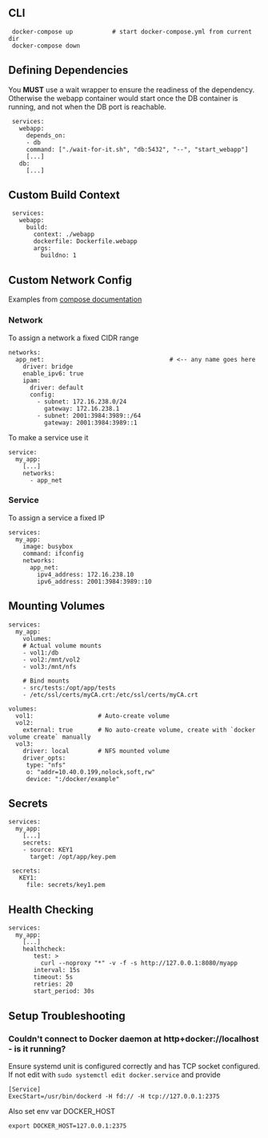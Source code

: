 ## CLI

     docker-compose up           # start docker-compose.yml from current dir
     docker-compose down

## Defining Dependencies

You **MUST** use a wait wrapper to ensure the readiness of the dependency.
Otherwise the webapp container would start once the DB container is running,
and not when the DB port is reachable.

     services:
       webapp:
         depends_on:
         - db
         command: ["./wait-for-it.sh", "db:5432", "--", "start_webapp"]
         [...]
       db:
         [...]

## Custom Build Context

     services:
       webapp:
         build:
           context: ./webapp
           dockerfile: Dockerfile.webapp
           args:
             buildno: 1

## Custom Network Config

Examples from [compose documentation](https://docs.docker.com/compose/compose-file/compose-file-v2/#ipv4_address-ipv6_address)

### Network

To assign a network a fixed CIDR range

    networks:
      app_net:                                   # <-- any name goes here
        driver: bridge
        enable_ipv6: true
        ipam:
          driver: default
          config:
            - subnet: 172.16.238.0/24
              gateway: 172.16.238.1
            - subnet: 2001:3984:3989::/64        
              gateway: 2001:3984:3989::1
              
To make a service use it

    service:
      my_app:
        [...]
        networks:
          - app_net

### Service

To assign a service a fixed IP

    services:
      my_app:
        image: busybox
        command: ifconfig
        networks:
          app_net:
            ipv4_address: 172.16.238.10
            ipv6_address: 2001:3984:3989::10

## Mounting Volumes

    services:
      my_app:
        volumes:
        # Actual volume mounts
        - vol1:/db
        - vol2:/mnt/vol2
        - vol3:/mnt/nfs
        
        # Bind mounts
        - src/tests:/opt/app/tests
        - /etc/ssl/certs/myCA.crt:/etc/ssl/certs/myCA.crt
                
    volumes:
      vol1:                  # Auto-create volume
      vol2:
        external: true       # No auto-create volume, create with `docker volume create` manually
      vol3:
        driver: local        # NFS mounted volume
        driver_opts:
         type: "nfs"
         o: "addr=10.40.0.199,nolock,soft,rw"
         device: ":/docker/example"

## Secrets

    services:
      my_app:
        [...]
        secrets:
        - source: KEY1
          target: /opt/app/key.pem
          
     secrets:
       KEY1:
         file: secrets/key1.pem
         
## Health Checking

    services:
      my_app:
        [...]
        healthcheck:
           test: >
             curl --noproxy "*" -v -f -s http://127.0.0.1:8080/myapp
           interval: 15s
           timeout: 5s
           retries: 20
           start_period: 30s

## Setup Troubleshooting

### Couldn't connect to Docker daemon at http+docker://localhost - is it running?

Ensure systemd unit is configured correctly and has TCP socket configured. 
If not edit with `sudo systemctl edit docker.service` and provide

    [Service]
    ExecStart=/usr/bin/dockerd -H fd:// -H tcp://127.0.0.1:2375

Also set env var DOCKER_HOST

    export DOCKER_HOST=127.0.0.1:2375
